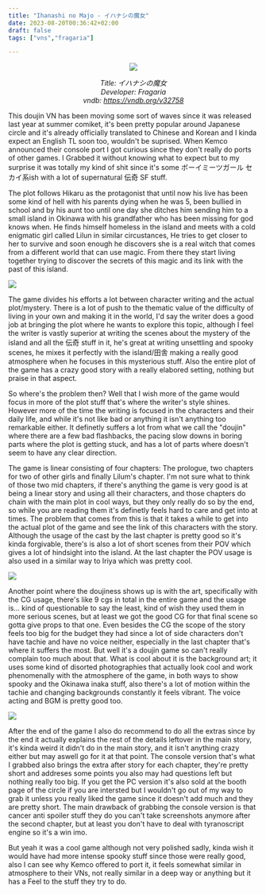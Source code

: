 ```yaml
---
title: "Ihanashi no Majo - イハナシの魔女"
date: 2023-08-20T00:36:42+02:00
draft: false
tags: ["vns","fragaria"]

---
```


<center>

![](/images/ihanashi/0.png)

*Title: イハナシの魔女<br/>
Developer: Fragaria<br/>
vndb: https://vndb.org/v32758*

</center>

This doujin VN has been moving some sort of waves since it was released last year at summer comiket, it's been pretty popular around Japanese circle and it's already officially translated to Chinese and Korean and I kinda expect an English TL soon too, wouldn't be suprised. When Kemco announced their console port I got curious since they don't really do ports of other games. I Grabbed it without knowing what to expect but to my surprise it was totally my kind of shit since it's some ボーイミーツガール セカイ系ish with a lot of supernatural 伝奇 SF stuff.

The plot follows Hikaru as the protagonist that until now his live has been some kind of hell with his parents dying when he was 5, been bullied in school and by his aunt too until one day she ditches him sending him to a small island in Okinawa with his grandfather who has been missing for god knows when. He finds himself homeless in the island and meets with a cold enigmatic girl called Lilun in similar circustances, He tries to get closer to her to survive and soon enough he discovers she is a real witch that comes from a different world that can use magic. From there they start living together trying to discover the secrets of this magic and its link with the past of this island.

<!--more-->

![](/images/ihanashi/1.jpg)

The game divides his efforts a lot between character writing and the actual plot/mystery. There is a lot of push to the thematic value of the difficulty of living in your own and making it in the world, I'd say the writer does a good job at bringing the plot where he wants to explore this topic, although I feel the writer is vastly superior at writing the scenes about the mystery of the island and all the 伝奇 stuff in it, he's great at writing unsettling and spooky scenes, he mixes it perfectly with the island/田舎 making a really good atmosphere when he focuses in this mysterious stuff. Also the entire plot of the game has a crazy good story with a really elabored setting, nothing but praise in that aspect.

So where's the problem then? Well that I wish more of the game would focus in more of the plot stuff that's where the writer's style shines. However more of the time the writing is focused in the characters and their daily life, and while it's not like bad or anything it isn't anything too remarkable either. It definetly suffers a lot from what we call the "doujin" where there are a few bad flashbacks, the pacing slow downs in boring parts where the plot is getting stuck, and has a lot of parts where doesn't seem to have any clear direction.

The game is linear consisting of four chapters: The prologue, two chapters for two of other girls and finally Lilum's chapter. I'm not sure what to think of those two mid chapters, if there's anything the game is very good is at being a linear story and using all their characters, and those chapters do chain with the main plot in cool ways, but they only really do so by the end, so while you are reading them it's definetly feels hard to care and get into at times. The problem that comes from this is that it takes a while to get into the actual plot of the game and see the link of this characters with the story. Although the usage of the cast by the last chapter is pretty good so it's kinda forgivable, there's is also a lot of short scenes from their POV which gives a lot of hindsight into the island. At the last chapter the POV usage is also used in a similar way to Iriya which was pretty cool.

![](/images/ihanashi/2.jpg)

Another point where the doujiness shows up is with the art, specifically with the CG usage, there's like 9 cgs in total in the entire game and the usage is... kind of questionable to say the least, kind of wish they used them in more serious scenes, but at least we got the good CG for that final scene so gotta give props to that one. Even besides the CG the scope of the story feels too big for the budget they had since a lot of side characters don't have tachie and have no voice neither, especially in the last chapter that's where it suffers the most. But well it's a doujin game so can't really complain too much about that. What is cool about it is the background art; it uses some kind of disorted photographies that actually look cool and work phenomenally with the atmosphere of the game, in both ways to show spooky and the Okinawa inaka stuff, also there's a lot of motion within the tachie and changing backgrounds constantly it feels vibrant. The voice acting and BGM is pretty good too.

![](/images/ihanashi/3.jpg)

After the end of the game I also do recommend to do all the extras since by the end it actually explains the rest of the details leftover in the main story, it's kinda weird it didn't do in the main story, and it isn't anything crazy either but may aswell go for it at that point. The console version that's what I grabbed also brings the extra after story for each chapter, they're pretty short and addreses some points you also may had questions left but nothing really too big. If you get the PC version it's also sold at the booth page of the circle if you are intersted but I wouldn't go out of my way to grab it unless you really liked the game since it doesn't add much and they are pretty short. The main drawback of grabbing the console version is that cancer anti spoiler stuff they do you can't take screenshots anymore after the second chapter, but at least you don't have to deal with tyranoscript engine so it's a win imo.

But yeah it was a cool game although not very polished sadly, kinda wish it would have had more intense spooky stuff since those were really good, also I can see why Kemco offered to port it, it feels somewhat similar in atmosphere to their VNs, not really similar in a deep way or anything but it has a Feel to the stuff they try to do.

